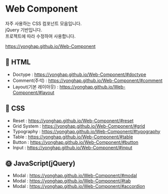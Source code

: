 # Web Component

자주 사용하는 CSS 컴포넌트 모음입니다.<br>
jQuery 기반입니다.<br>
프로젝트에 따라 수정하여 사용합니다.

<a href="https://yonghap.github.io/Web-Component/" target="_blank">
    https://yonghap.github.io/Web-Component
</a>

## :page_facing_up: HTML

- Doctype : https://yonghap.github.io/Web-Component/#doctype
- Comment(주석) : https://yonghap.github.io/Web-Component/#comment
- Layout(기본 레이아웃) : https://yonghap.github.io/Web-Component/#layout

## :art: CSS

- Reset : https://yonghap.github.io/Web-Component/#reset
- Grid System : https://yonghap.github.io/Web-Component/#grid
- Typography : https://yonghap.github.io/Web-Component/#typography
- Table : https://yonghap.github.io/Web-Component/#table
- Button : https://yonghap.github.io/Web-Component/#button
- Input : https://yonghap.github.io/Web-Component/#input

## :sun_with_face: JavaScript(jQuery)

- Modal : https://yonghap.github.io/Web-Component/#modal
- Modal : https://yonghap.github.io/Web-Component/#tab
- Modal : https://yonghap.github.io/Web-Component/#accordion